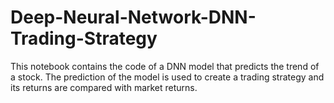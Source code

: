 # Deep-Neural-Network-DNN-Trading-Strategy
This notebook contains the code of a DNN model that predicts the trend of a stock. The prediction of the model is used to create a trading strategy and its returns are compared with market returns.
